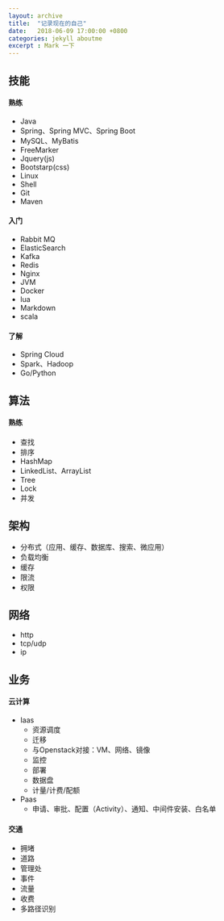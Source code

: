 ```yaml
---
layout: archive 
title:  "记录现在的自己"
date:   2018-06-09 17:00:00 +0800
categories: jekyll aboutme
excerpt : Mark 一下
---
```


## 技能

#### 熟练
* Java
* Spring、Spring MVC、Spring Boot
* MySQL、MyBatis
* FreeMarker
* Jquery(js)
* Bootstarp(css)
* Linux
* Shell
* Git
* Maven

#### 入门
* Rabbit MQ
* ElasticSearch
* Kafka
* Redis
* Nginx
* JVM
* Docker
* lua
* Markdown
* scala

#### 了解
* Spring Cloud
* Spark、Hadoop
* Go/Python


## 算法
#### 熟练
* 查找
* 排序
* HashMap
* LinkedList、ArrayList
* Tree
* Lock
* 并发

## 架构
* 分布式（应用、缓存、数据库、搜索、微应用）
* 负载均衡
* 缓存
* 限流
* 权限

## 网络
* http
* tcp/udp
* ip

## 业务
#### 云计算
* Iaas
	* 资源调度
	* 迁移
	* 与Openstack对接：VM、网络、镜像
	* 监控
	* 部署
	* 数据盘
	* 计量/计费/配额
* Paas
	* 申请、审批、配置（Activity）、通知、中间件安装、白名单

#### 交通
* 拥堵
* 道路
* 管理处
* 事件
* 流量
* 收费
* 多路径识别

